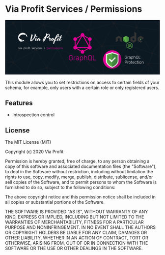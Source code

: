 # Via Profit Services / Permissions

![via-profit-services-cover](https://github.com/via-profit-services/permissions/raw/master/assets/via-profit-services-cover.png)

This module allows you to set restrictions on access to certain fields of your schema, for example, only users with a certain role or only registered users.


## Features

 - Introspection control


## License

The MIT License (MIT)

Copyright (c) 2020 Via Profit

Permission is hereby granted, free of charge, to any person obtaining a copy
of this software and associated documentation files (the "Software"), to deal
in the Software without restriction, including without limitation the rights
to use, copy, modify, merge, publish, distribute, sublicense, and/or sell
copies of the Software, and to permit persons to whom the Software is
furnished to do so, subject to the following conditions:

The above copyright notice and this permission notice shall be included in all
copies or substantial portions of the Software.

THE SOFTWARE IS PROVIDED "AS IS", WITHOUT WARRANTY OF ANY KIND, EXPRESS OR
IMPLIED, INCLUDING BUT NOT LIMITED TO THE WARRANTIES OF MERCHANTABILITY,
FITNESS FOR A PARTICULAR PURPOSE AND NONINFRINGEMENT. IN NO EVENT SHALL THE
AUTHORS OR COPYRIGHT HOLDERS BE LIABLE FOR ANY CLAIM, DAMAGES OR OTHER
LIABILITY, WHETHER IN AN ACTION OF CONTRACT, TORT OR OTHERWISE, ARISING FROM,
OUT OF OR IN CONNECTION WITH THE SOFTWARE OR THE USE OR OTHER DEALINGS IN THE
SOFTWARE.
